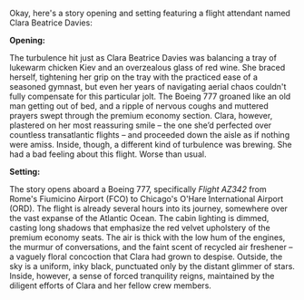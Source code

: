 Okay, here's a story opening and setting featuring a flight attendant named Clara Beatrice Davies:

**Opening:**

The turbulence hit just as Clara Beatrice Davies was balancing a tray of lukewarm chicken Kiev and an overzealous glass of red wine.  She braced herself, tightening her grip on the tray with the practiced ease of a seasoned gymnast, but even her years of navigating aerial chaos couldn't fully compensate for this particular jolt.  The Boeing 777 groaned like an old man getting out of bed, and a ripple of nervous coughs and muttered prayers swept through the premium economy section. Clara, however, plastered on her most reassuring smile – the one she’d perfected over countless transatlantic flights – and proceeded down the aisle as if nothing were amiss.  Inside, though, a different kind of turbulence was brewing. She had a bad feeling about this flight. Worse than usual.

**Setting:**

The story opens aboard a Boeing 777, specifically *Flight AZ342* from Rome's Fiumicino Airport (FCO) to Chicago's O'Hare International Airport (ORD). The flight is already several hours into its journey, somewhere over the vast expanse of the Atlantic Ocean.  The cabin lighting is dimmed, casting long shadows that emphasize the red velvet upholstery of the premium economy seats. The air is thick with the low hum of the engines, the murmur of conversations, and the faint scent of recycled air freshener – a vaguely floral concoction that Clara had grown to despise. Outside, the sky is a uniform, inky black, punctuated only by the distant glimmer of stars. Inside, however, a sense of forced tranquility reigns, maintained by the diligent efforts of Clara and her fellow crew members.
